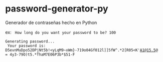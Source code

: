 # password-generator-py

Generador de contraseñas hecho en Python

ex:
<code>
How long do you want your password to be? 100<br />
Generating password...<br/>
Your password is: D5evnMuDpo52DPjNt5b!<yLqM9~xWm}-719o04Gf012l]]5fW^.*2[R05<K'A1@15.5$@=4$y3-79O)t5.*fhaM7E06P3b\*$51-F
</code>
